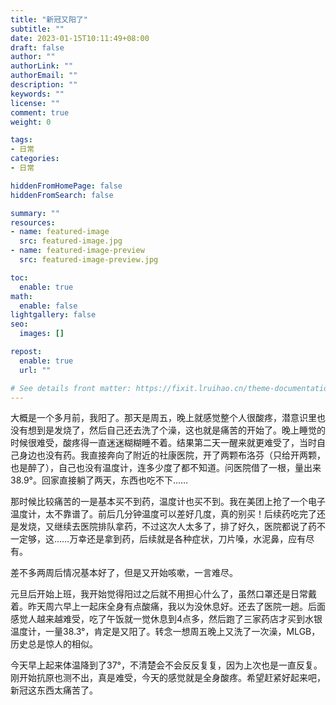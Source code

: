 ```yaml
---
title: "新冠又阳了"
subtitle: ""
date: 2023-01-15T10:11:49+08:00
draft: false
author: ""
authorLink: ""
authorEmail: ""
description: ""
keywords: ""
license: ""
comment: true
weight: 0

tags:
- 日常
categories:
- 日常

hiddenFromHomePage: false
hiddenFromSearch: false

summary: ""
resources:
- name: featured-image
  src: featured-image.jpg
- name: featured-image-preview
  src: featured-image-preview.jpg

toc:
  enable: true
math:
  enable: false
lightgallery: false
seo:
  images: []

repost:
  enable: true
  url: ""

# See details front matter: https://fixit.lruihao.cn/theme-documentation-content/#front-matter
---
```


<!--more-->

大概是一个多月前，我阳了。那天是周五，晚上就感觉整个人很酸疼，潜意识里也没有想到是发烧了，然后自己还去洗了个澡，这也就是痛苦的开始了。晚上睡觉的时候很难受，酸疼得一直迷迷糊糊睡不着。结果第二天一醒来就更难受了，当时自己身边也没有药。我直接奔向了附近的社康医院，开了两颗布洛芬（只给开两颗，也是醉了），自己也没有温度计，连多少度了都不知道。问医院借了一根，量出来38.9°。回家直接躺了两天，东西也吃不下……

那时候比较痛苦的一是基本买不到药，温度计也买不到。我在美团上抢了一个电子温度计，太不靠谱了。前后几分钟温度可以差好几度，真的别买！后续药吃完了还是发烧，又继续去医院排队拿药，不过这次人太多了，排了好久，医院都说了药不一定够，这……万幸还是拿到药，后续就是各种症状，刀片嗓，水泥鼻，应有尽有。

差不多两周后情况基本好了，但是又开始咳嗽，一言难尽。

元旦后开始上班，我开始觉得阳过之后就不用担心什么了，虽然口罩还是日常戴着。昨天周六早上一起床全身有点酸痛，我以为没休息好。还去了医院一趟。后面感觉人越来越难受，吃了午饭就一觉休息到4点多，然后跑了三家药店才买到水银温度计，一量38.3°，肯定是又阳了。转念一想周五晚上又洗了一次澡，MLGB，历史总是惊人的相似。

今天早上起来体温降到了37°，不清楚会不会反反复复，因为上次也是一直反复。刚开始抗原也测不出，真是难受，今天的感觉就是全身酸疼。希望赶紧好起来吧，新冠这东西太痛苦了。
